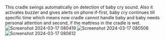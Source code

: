 This cradle swings automatically on detection of baby cry sound. Also it activates buzzer and gives alerts on phone if-first, baby cry continues till specific time which means now cradle cannot handle baby and baby needs personal attention and second, if the mattress in the cradle is wet.
![Screenshot 2024-03-17 080419](https://github.com/nandhitha12/Smart-cradle-system-using-iot/assets/163751850/8ef9a8d2-b0bc-437b-8a7b-1cc90da941e0)
![Screenshot 2024-03-17 080508](https://github.com/nandhitha12/Smart-cradle-system-using-iot/assets/163751850/f8c0a005-94b6-41fb-920f-a9a69cb54b48)
![Screenshot 2024-03-17 080612](https://github.com/nandhitha12/Smart-cradle-system-using-iot/assets/163751850/6457b159-478a-4ecc-8a20-788ec96b6ccf)
